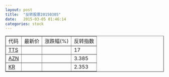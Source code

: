 ```yaml
---
layout: post
title:  "反转股票20150305"
date:   2015-03-05 01:46:14
categories: stock
---
```


<script type="text/javascript">
var stockList = []
stockList.push('gb_tts');
stockList.push('gb_azn');
stockList.push('gb_kr');
</script>

<table border="1">
 <tr>
 <td>代码</td>
  <td>最新价</td>
  <td>涨跌幅(%)</td>
 <td>反转指数</td>
</tr>
  <tr id="tts"><td><a href="http://stock.finance.sina.com.cn/usstock/quotes/TTS.html" target="_blank">TTS</a></td><td></td><td></td><td>17</td></tr>
  <tr id="azn"><td><a href="http://stock.finance.sina.com.cn/usstock/quotes/AZN.html" target="_blank">AZN</a></td><td></td><td></td><td>3.385</td></tr>
  <tr id="kr"><td><a href="http://stock.finance.sina.com.cn/usstock/quotes/KR.html" target="_blank">KR</a></td><td></td><td></td><td>2.353</td></tr>
</table>

